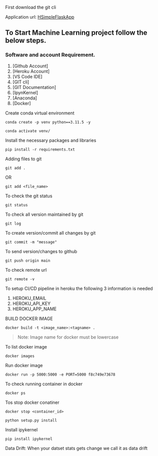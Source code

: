 First download the git cli

Application url:
[HSimpleFlaskApp]()

## To Start Machine Learning project follow the below steps.

### Software and account Requirement.

1. [Github Account] 
2. [Heroku Account]
3. [VS Code IDE]
4. [GIT cli]
5. [GIT Documentation]
6. [IpynKernel]
7. [Anaconda]
8. [Docker]

Create conda virtual environment
```
conda create -p venv python==3.11.5 -y
```
```
conda activate venv/
```
Install the necessary packages and libraries 

```
pip install -r requirements.txt
```

Adding files to git
```
git add .
```

OR
```
git add <file_name>
```


To check the git status 
```
git status
```
To check all version maintained by git
```
git log
```

To create version/commit all changes by git
```
git commit -m "message"
```

To send version/changes to github
```
git push origin main
```

To check remote url 
```
git remote -v
```

To setup CI/CD pipeline in heroku the following 3 information is needed

1. HEROKU_EMAIL 
2. HEROKU_API_KEY 
3. HEROKU_APP_NAME 

BUILD DOCKER IMAGE
```
docker build -t <image_name>:<tagname> .
```
> Note: Image name for docker must be lowercase


To list docker image
```
docker images
```

Run docker image
```
docker run -p 5000:5000 -e PORT=5000 f8c749e73678
```

To check running container in docker
```
docker ps
```

Tos stop docker conatiner
```
docker stop <container_id>
```



```
python setup.py install
```


Install ipykernel

```
pip install ipykernel
```


Data Drift:
When your datset stats gets change we call it as data drift
